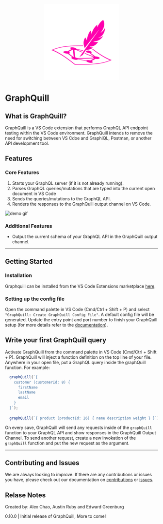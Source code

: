 <p align="center">
  <img width="250px" src="https://github.com/oslabs-beta/GraphQuill/raw/dev/publicDocs/graphquill-logo.png" />
</p>

# GraphQuill

## What is GraphQuill?
  GraphQuill is a VS Code extension that performs GraphQL API endpoint testing within the VS Code environment. GraphQuill intends to remove the need for switching between VS Cdoe and GraphiQL, Postman, or another API development tool.

## Features
### **Core Features**
  1. Starts your GraphQL server (if it is not already running).
  2. Parses GraphQL queries/mutations that are typed into the current open document in VS Code
  3. Sends the queries/mutations to the GraphQL API.
  4. Renders the responses to the GraphQuill output channel on VS Code.
  
  <img width="600px" src="https://media.giphy.com/media/YSHy2P7hyqtodGsKuk/giphy.gif" alt="demo gif" />

### **Additional Features**
  * Output the current schema of your GraphQL API in the GraphQuill output channel.


___

## Getting Started

### **Installation**
Graphquill can be installed from the VS Code Extensions marketplace [here](https://marketplace.visualstudio.com/items?itemName=sproutdeveloping.graphquill).

### **Setting up the config file**
Open the command palette in VS Code (Cmd/Ctrl + Shift + P) and select `"GraphQuill: Create GraphQuill Config File"`. A default config file will be generated. Update the entry point and port number to finish your GraphQuill setup (for more details refer to the [documentation](./publicDocs/DOCUMENTATION.md)).

## Write your first GraphQuill query
Activate GraphQuill from the command palette in VS Code (Cmd/Ctrl + Shift + P). GraphQuill will inject a function definition on the top line of your file.
Anywhere in your open file, put a GraphQL query inside the graphQuill function. For example: 
  ```javascript
    graphQuill(`{
      customer (customerId: 8) {
        firstName
        lastName
        email
      }  
    }`);

    graphQuill(`{ product (productId: 26) { name description weight } }`);
  ```
On every save, GraphQuill will send any requests inside of the `graphQuill` function to your GraphQL API and show responses in the GraphQuill Output Channel. To send another request, create a new invokation of the `graphQuill` function and put the new request as the argument.


___

## Contributing and Issues
We are always looking to improve. If there are any contributions or issues you have, please check out our documentation on [contributions](./publicDocs/CONTRIBUTIONS.md) or [issues](./publicDocs/ISSUES.md).

## Relase Notes
Created by: Alex Chao, Austin Ruby and Edward Greenburg

0.10.0 | Initial release of GraphQuill, More to come! 

